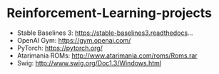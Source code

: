 # Reinforcement-Learning-projects


- Stable Baselines 3: https://stable-baselines3.readthedocs...
- OpenAI Gym: https://gym.openai.com/
- PyTorch: https://pytorch.org/
- Atarimania ROMs: http://www.atarimania.com/roms/Roms.rar
- Swig: http://www.swig.org/Doc1.3/Windows.html

